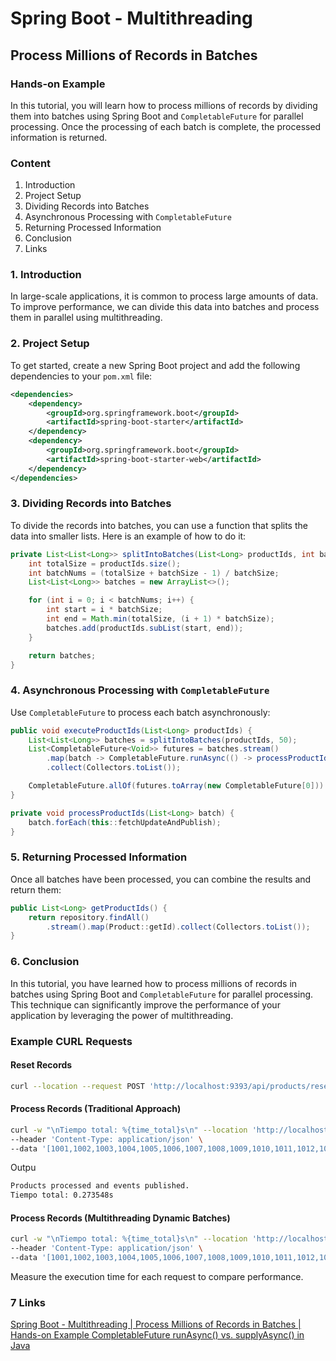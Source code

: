 # Spring Boot - Multithreading

## Process Millions of Records in Batches

### Hands-on Example

In this tutorial, you will learn how to process millions of records by dividing them into batches using Spring Boot and `CompletableFuture` for parallel processing. Once the processing of each batch is complete, the processed information is returned.

### Content

1. Introduction
2. Project Setup
3. Dividing Records into Batches
4. Asynchronous Processing with `CompletableFuture`
5. Returning Processed Information
6. Conclusion
7. Links

### 1. Introduction

In large-scale applications, it is common to process large amounts of data. To improve performance, we can divide this data into batches and process them in parallel using multithreading.

### 2. Project Setup

To get started, create a new Spring Boot project and add the following dependencies to your `pom.xml` file:

```xml
<dependencies>
    <dependency>
        <groupId>org.springframework.boot</groupId>
        <artifactId>spring-boot-starter</artifactId>
    </dependency>
    <dependency>
        <groupId>org.springframework.boot</groupId>
        <artifactId>spring-boot-starter-web</artifactId>
    </dependency>
</dependencies>
```

### 3. Dividing Records into Batches

To divide the records into batches, you can use a function that splits the data into smaller lists. Here is an example of how to do it:

```java
private List<List<Long>> splitIntoBatches(List<Long> productIds, int batchSize) {
    int totalSize = productIds.size();
    int batchNums = (totalSize + batchSize - 1) / batchSize;
    List<List<Long>> batches = new ArrayList<>();

    for (int i = 0; i < batchNums; i++) {
        int start = i * batchSize;
        int end = Math.min(totalSize, (i + 1) * batchSize);
        batches.add(productIds.subList(start, end));
    }

    return batches;
}
```

### 4. Asynchronous Processing with `CompletableFuture`

Use `CompletableFuture` to process each batch asynchronously:

```java
public void executeProductIds(List<Long> productIds) {
    List<List<Long>> batches = splitIntoBatches(productIds, 50);
    List<CompletableFuture<Void>> futures = batches.stream()
        .map(batch -> CompletableFuture.runAsync(() -> processProductIds(batch), executorService))
        .collect(Collectors.toList());

    CompletableFuture.allOf(futures.toArray(new CompletableFuture[0])).join();
}

private void processProductIds(List<Long> batch) {
    batch.forEach(this::fetchUpdateAndPublish);
}
```

### 5. Returning Processed Information

Once all batches have been processed, you can combine the results and return them:

```java
public List<Long> getProductIds() {
    return repository.findAll()
        .stream().map(Product::getId).collect(Collectors.toList());
}
```

### 6. Conclusion

In this tutorial, you have learned how to process millions of records in batches using Spring Boot and `CompletableFuture` for parallel processing. This technique can significantly improve the performance of your application by leveraging the power of multithreading.

### Example CURL Requests

#### Reset Records

```sh
curl --location --request POST 'http://localhost:9393/api/products/reset' --data ''
```

#### Process Records (Traditional Approach)

```sh
curl -w "\nTiempo total: %{time_total}s\n" --location 'http://localhost:9393/api/products/process' \
--header 'Content-Type: application/json' \
--data '[1001,1002,1003,1004,1005,1006,1007,1008,1009,1010,1011,1012,1013,1014,1015,1016,1017,1018,1019,1020,1021,1022,1023,1024,1025,1026,1027,1028,1029,1030,1031,1032,1033,1034,1035,1036,1037,1038,1039,1040,1041,1042,1043,1044,1045,1046,1047,1048,1049,1050,1051,1052,1053,1054,1055,1056,1057,1058,1059,1060,1061,1062,1063,1064,1065,1066,1067,1068,1069,1070,1071,1072,1073,1074,1075,1076,1077,1078,1079,1080,1081,1082,1083,1084,1085,1086,1087,1088,1089,1090,1091,1092,1093,1094,1095,1096,1097,1098,1099,1100]'

```
Outpu
```sh
Products processed and events published.
Tiempo total: 0.273548s
```

#### Process Records (Multithreading Dynamic Batches)

```sh
curl -w "\nTiempo total: %{time_total}s\n" --location 'http://localhost:9393/api/products/process/v2' \
--header 'Content-Type: application/json' \
--data '[1001,1002,1003,1004,1005,1006,1007,1008,1009,1010,1011,1012,1013,1014,1015,1016,1017,1018,1019,1020,1021,1022,1023,1024,1025,1026,1027,1028,1029,1030,1031,1032,1033,1034,1035,1036,1037,1038,1039,1040,1041,1042,1043,1044,1045,1046,1047,1048,1049,1050,1051,1052,1053,1054,1055,1056,1057,1058,1059,1060,1061,1062,1063,1064,1065,1066,1067,1068,1069,1070,1071,1072,1073,1074,1075,1076,1077,1078,1079,1080,1081,1082,1083,1084,1085,1086,1087,1088,1089,1090,1091,1092,1093,1094,1095,1096,1097,1098,1099,1100]'
```

Measure the execution time for each request to compare performance.

### 7 Links
[Spring Boot - Multithreading | Process Millions of Records in Batches | Hands-on Example ](https://www.youtube.com/watch?v=qaSBljS6SZk&t=1519s)
[CompletableFuture runAsync() vs. supplyAsync() in Java](https://www.baeldung.com/java-completablefuture-runasync-supplyasync)